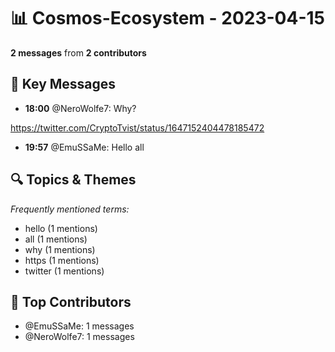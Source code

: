 # 📊 Cosmos-Ecosystem - 2023-04-15
**2 messages** from **2 contributors**

## 💬 Key Messages
- **18:00** @NeroWolfe7: Why?

https://twitter.com/CryptoTvist/status/1647152404478185472
- **19:57** @EmuSSaMe: Hello all

## 🔍 Topics & Themes
*Frequently mentioned terms:*
- hello (1 mentions)
- all (1 mentions)
- why (1 mentions)
- https (1 mentions)
- twitter (1 mentions)

## 👥 Top Contributors
- @EmuSSaMe: 1 messages
- @NeroWolfe7: 1 messages